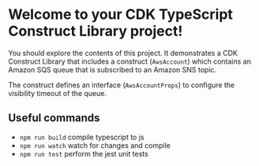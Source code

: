 # Welcome to your CDK TypeScript Construct Library project!

You should explore the contents of this project. It demonstrates a CDK Construct Library that includes a construct (`AwsAccount`)
which contains an Amazon SQS queue that is subscribed to an Amazon SNS topic.

The construct defines an interface (`AwsAccountProps`) to configure the visibility timeout of the queue.

## Useful commands

 * `npm run build`   compile typescript to js
 * `npm run watch`   watch for changes and compile
 * `npm run test`    perform the jest unit tests